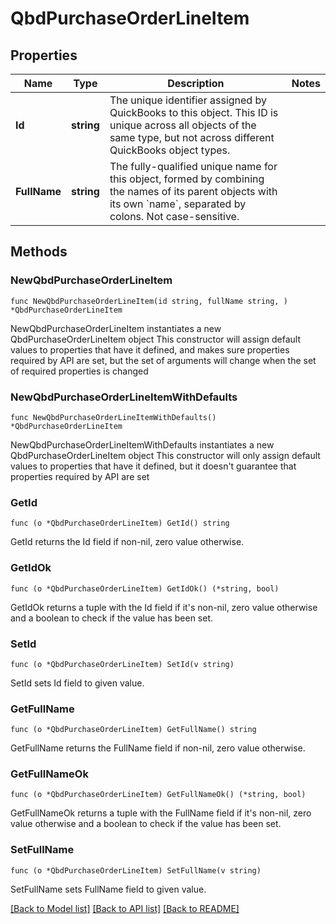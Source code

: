 # QbdPurchaseOrderLineItem

## Properties

Name | Type | Description | Notes
------------ | ------------- | ------------- | -------------
**Id** | **string** | The unique identifier assigned by QuickBooks to this object. This ID is unique across all objects of the same type, but not across different QuickBooks object types. | 
**FullName** | **string** | The fully-qualified unique name for this object, formed by combining the names of its parent objects with its own &#x60;name&#x60;, separated by colons. Not case-sensitive. | 

## Methods

### NewQbdPurchaseOrderLineItem

`func NewQbdPurchaseOrderLineItem(id string, fullName string, ) *QbdPurchaseOrderLineItem`

NewQbdPurchaseOrderLineItem instantiates a new QbdPurchaseOrderLineItem object
This constructor will assign default values to properties that have it defined,
and makes sure properties required by API are set, but the set of arguments
will change when the set of required properties is changed

### NewQbdPurchaseOrderLineItemWithDefaults

`func NewQbdPurchaseOrderLineItemWithDefaults() *QbdPurchaseOrderLineItem`

NewQbdPurchaseOrderLineItemWithDefaults instantiates a new QbdPurchaseOrderLineItem object
This constructor will only assign default values to properties that have it defined,
but it doesn't guarantee that properties required by API are set

### GetId

`func (o *QbdPurchaseOrderLineItem) GetId() string`

GetId returns the Id field if non-nil, zero value otherwise.

### GetIdOk

`func (o *QbdPurchaseOrderLineItem) GetIdOk() (*string, bool)`

GetIdOk returns a tuple with the Id field if it's non-nil, zero value otherwise
and a boolean to check if the value has been set.

### SetId

`func (o *QbdPurchaseOrderLineItem) SetId(v string)`

SetId sets Id field to given value.


### GetFullName

`func (o *QbdPurchaseOrderLineItem) GetFullName() string`

GetFullName returns the FullName field if non-nil, zero value otherwise.

### GetFullNameOk

`func (o *QbdPurchaseOrderLineItem) GetFullNameOk() (*string, bool)`

GetFullNameOk returns a tuple with the FullName field if it's non-nil, zero value otherwise
and a boolean to check if the value has been set.

### SetFullName

`func (o *QbdPurchaseOrderLineItem) SetFullName(v string)`

SetFullName sets FullName field to given value.



[[Back to Model list]](../README.md#documentation-for-models) [[Back to API list]](../README.md#documentation-for-api-endpoints) [[Back to README]](../README.md)


